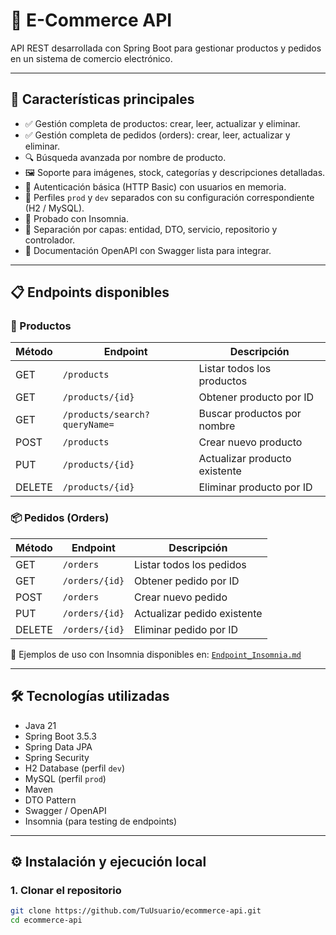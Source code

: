 # 🛒 E-Commerce API 

API REST desarrollada con Spring Boot para gestionar productos y pedidos en un sistema de comercio electrónico.

---

## 🚀 Características principales

- ✅ Gestión completa de productos: crear, leer, actualizar y eliminar.
- ✅ Gestión completa de pedidos (orders): crear, leer, actualizar y eliminar.
- 🔍 Búsqueda avanzada por nombre de producto.
- 🖼️ Soporte para imágenes, stock, categorías y descripciones detalladas.
- 🔐 Autenticación básica (HTTP Basic) con usuarios en memoria.
- 🌱 Perfiles `prod` y `dev` separados con su configuración correspondiente (H2 / MySQL).
- 🧪 Probado con Insomnia.
- 🧩 Separación por capas: entidad, DTO, servicio, repositorio y controlador.
- 📝 Documentación OpenAPI con Swagger lista para integrar.

---

## 📋 Endpoints disponibles

### 🔧 Productos

| Método | Endpoint            | Descripción                         |
|--------|---------------------|-------------------------------------|
| GET    | `/products`         | Listar todos los productos          |
| GET    | `/products/{id}`    | Obtener producto por ID             |
| GET    | `/products/search?queryName=` | Buscar productos por nombre |
| POST   | `/products`         | Crear nuevo producto                |
| PUT    | `/products/{id}`    | Actualizar producto existente       |
| DELETE | `/products/{id}`    | Eliminar producto por ID            |

### 📦 Pedidos (Orders)

| Método | Endpoint            | Descripción                         |
|--------|---------------------|-------------------------------------|
| GET    | `/orders`           | Listar todos los pedidos            |
| GET    | `/orders/{id}`      | Obtener pedido por ID               |
| POST   | `/orders`           | Crear nuevo pedido                  |
| PUT    | `/orders/{id}`      | Actualizar pedido existente         |
| DELETE | `/orders/{id}`      | Eliminar pedido por ID              |

📂 Ejemplos de uso con Insomnia disponibles en: [`Endpoint_Insomnia.md`](docs/Endpoint_Insomnia.md)

---

## 🛠️ Tecnologías utilizadas

- Java 21
- Spring Boot 3.5.3
- Spring Data JPA
- Spring Security
- H2 Database (perfil `dev`)
- MySQL (perfil `prod`)
- Maven
- DTO Pattern
- Swagger / OpenAPI
- Insomnia (para testing de endpoints)

---

## ⚙️ Instalación y ejecución local

### 1. Clonar el repositorio

```bash
git clone https://github.com/TuUsuario/ecommerce-api.git
cd ecommerce-api

